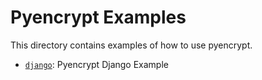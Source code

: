 # Pyencrypt Examples

This directory contains examples of how to use pyencrypt.

* [`django`](./django): Pyencrypt Django Example